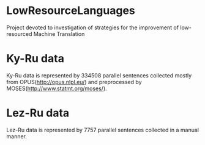 # LowResourceLanguages
Project devoted to investigation of strategies for the improvement of low-resourced Machine Translation

# Ky-Ru data
Ky-Ru data is represented by 334508 parallel sentences collected mostly from OPUS(http://opus.nlpl.eu/) and preprocessed by MOSES(http://www.statmt.org/moses/).

# Lez-Ru data
Lez-Ru data is represented by 7757 parallel sentences collected in a manual manner.

